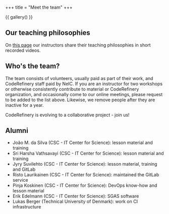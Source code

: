 +++
title = "Meet the team"
+++

{{ gallery() }}


## Our teaching philosophies

On [this page](https://coderefinery.github.io/instructor-training/02-teaching-philosophies/)
our instructors share their teaching philosophies in short recorded videos.


## Who's the team?

The team consists of volunteers, usually paid as part of their work, and
CodeRefinery staff paid by NeIC. If you are an instructor for two workshops or
otherwise consistently contribute to material or CodeRefinery organization, and
occasionally come to our online meetings, please request to be added to the
list above. Likewise, we remove people after they are inactive for a year.

CodeRefinery is evolving to a collaborative project - join us!


## Alumni

- João M. da Silva (CSC - IT Center for Science): lesson material and training
- Sri Harsha Vathsavayi (CSC - IT Center for Science): lesson material and training
- Jyry Suvilehto (CSC - IT Center for Science): lesson material, training and GitLab
- Risto Laurikainen (CSC - IT Center for Science): maintained the GitLab service
- Pinja Koskinen (CSC - IT Center for Science): DevOps know-how and lesson material
- Erik Edelmann (CSC - IT Center for Science): SGAS software
- Lukas Berger (Technical University of Denmark): work on CI infrastructure
